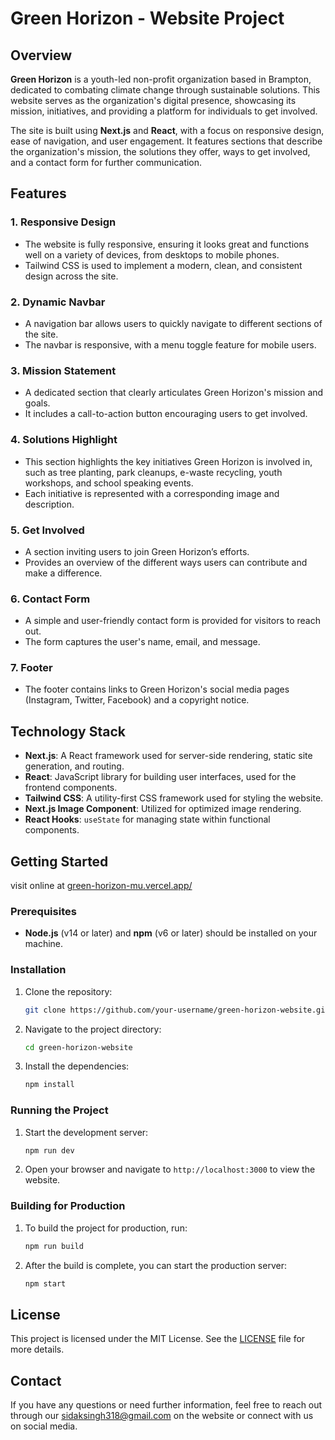 # Green Horizon - Website Project

## Overview

**Green Horizon** is a youth-led non-profit organization based in Brampton, dedicated to combating climate change through sustainable solutions. This website serves as the organization's digital presence, showcasing its mission, initiatives, and providing a platform for individuals to get involved.

The site is built using **Next.js** and **React**, with a focus on responsive design, ease of navigation, and user engagement. It features sections that describe the organization's mission, the solutions they offer, ways to get involved, and a contact form for further communication.

## Features

### 1. **Responsive Design**
   - The website is fully responsive, ensuring it looks great and functions well on a variety of devices, from desktops to mobile phones.
   - Tailwind CSS is used to implement a modern, clean, and consistent design across the site.

### 2. **Dynamic Navbar**
   - A navigation bar allows users to quickly navigate to different sections of the site.
   - The navbar is responsive, with a menu toggle feature for mobile users.

### 3. **Mission Statement**
   - A dedicated section that clearly articulates Green Horizon's mission and goals.
   - It includes a call-to-action button encouraging users to get involved.

### 4. **Solutions Highlight**
   - This section highlights the key initiatives Green Horizon is involved in, such as tree planting, park cleanups, e-waste recycling, youth workshops, and school speaking events.
   - Each initiative is represented with a corresponding image and description.

### 5. **Get Involved**
   - A section inviting users to join Green Horizon’s efforts.
   - Provides an overview of the different ways users can contribute and make a difference.

### 6. **Contact Form**
   - A simple and user-friendly contact form is provided for visitors to reach out.
   - The form captures the user's name, email, and message.

### 7. **Footer**
   - The footer contains links to Green Horizon's social media pages (Instagram, Twitter, Facebook) and a copyright notice.

## Technology Stack

- **Next.js**: A React framework used for server-side rendering, static site generation, and routing.
- **React**: JavaScript library for building user interfaces, used for the frontend components.
- **Tailwind CSS**: A utility-first CSS framework used for styling the website.
- **Next.js Image Component**: Utilized for optimized image rendering.
- **React Hooks**: `useState` for managing state within functional components.

## Getting Started

visit online at [green-horizon-mu.vercel.app/](https://green-horizon-mu.vercel.app/)

### Prerequisites

- **Node.js** (v14 or later) and **npm** (v6 or later) should be installed on your machine.

### Installation

1. Clone the repository:
   ```bash
   git clone https://github.com/your-username/green-horizon-website.git
   ```

2. Navigate to the project directory:
   ```bash
   cd green-horizon-website
   ```

3. Install the dependencies:
   ```bash
   npm install
   ```

### Running the Project

1. Start the development server:
   ```bash
   npm run dev
   ```

2. Open your browser and navigate to `http://localhost:3000` to view the website.

### Building for Production

1. To build the project for production, run:
   ```bash
   npm run build
   ```

2. After the build is complete, you can start the production server:
   ```bash
   npm start
   ```

## License

This project is licensed under the MIT License. See the [LICENSE](LICENSE) file for more details.

## Contact

If you have any questions or need further information, feel free to reach out through our sidaksingh318@gmail.com on the website or connect with us on social media.

